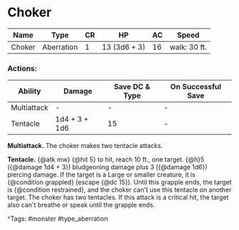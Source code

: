 # Choker

| Name | Type | CR | HP | AC | Speed |
|------|------|----|----|----|-------|
| Choker | Aberration | 1 | 13 (3d6 + 3) | 16 | walk: 30 ft. |

### Actions:

| Ability | Damage | Save DC & Type | On Successful Save |
|---------|--------|----------------|--------------------|
| Multiattack | - | - | - |
| Tentacle | 1d4 + 3 + 1d6 | 15 | - |


**Multiattack.** The choker makes two tentacle attacks.

**Tentacle.** {@atk mw} {@hit 5} to hit, reach 10 ft., one target. {@h}5 ({@damage 1d4 + 3}) bludgeoning damage plus 3 ({@damage 1d6}) piercing damage. If the target is a Large or smaller creature, it is {@condition grappled} (escape {@dc 15}). Until this grapple ends, the target is {@condition restrained}, and the choker can't use this tentacle on another target. The choker has two tentacles. If this attack is a critical hit, the target also can't breathe or speak until the grapple ends.

^Tags: #monster #type_aberration